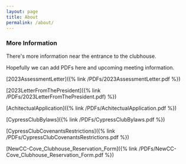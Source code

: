 ```yaml
---
layout: page
title: About
permalink: /about/
---
```


### More Information

There's more information near the entrance to the clubhouse.

Hopefully we can add PDFs here and upcoming meeting information.

[2023AssessmentLetter]({% link /PDFs/2023AssessmentLetter.pdf %})

[2023LetterFromThePresident]({% link /PDFs/2023LetterFromThePresident.pdf) %})

[AchitectualApplication]({% link /PDFs/AchitectualApplication.pdf %})

[CypressClubBylaws]({% link /PDFs/CypressClubBylaws.pdf %})

[CypressClubCovenantsRestrictions]({% link /PDFs/CypressClubCovenantsRestrictions.pdf %})

[NewCC-Cove_Clubhouse_Reservation_Form]({% link /PDFs/NewCC-Cove_Clubhouse_Reservation_Form.pdf %})